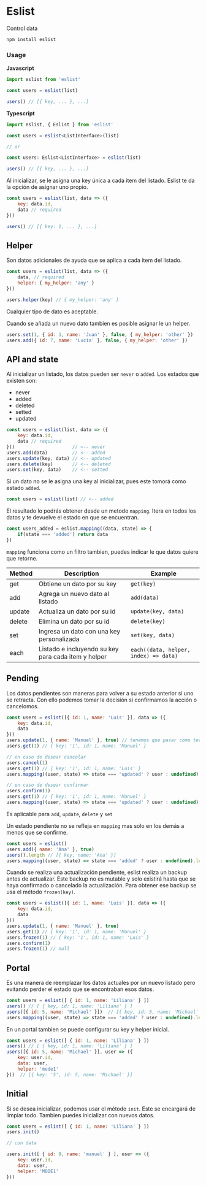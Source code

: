 Eslist
=========

Control data

```
npm install eslist
```

### Usage

**Javascript**

```ts
import eslist from 'eslist'

const users = eslist(list)

users() // [{ key, ... }, ...]
```

**Typescript**
```ts
import eslist, { Eslist } from 'eslist'

const users = eslist<ListInterface>(list)

// or

const users: Eslist<ListInterface> = eslist(list)

users() // [{ key, ... }, ...]
```

Al inicializar, se le asigna una key única a cada item del listado. Eslist te da la opción de asignar uno propio.

```js
const users = eslist(list, data => ({
    key: data.id,
    data // required
}))

users() // [{ key: 1, ... }, ...]
```

## Helper

Son datos adicionales de ayuda que se aplica a cada item del listado.

```js
const users = eslist(list, data => ({
    data, // required
    helper: { my_helper: 'any' }
}))

users.helper(key) // { my_helper: 'any' }
```

Cualquier tipo de dato es aceptable.

Cuando se añada un nuevo dato tambien es posible asignar le un helper.
```js
users.set(1, { id: 1, name: 'Juan' }, false, { my_helper: 'other' })
users.add({ id: 7, name: 'Lucía' }, false, { my_helper: 'other' })
```

## API and state

Al inicializar un listado, los datos pueden ser `never` o `added`. Los estados que existen son:

* never
* added
* deleted
* setted
* updated

```js
const users = eslist(list, data => ({
    key: data.id,
    data // required
}))                     // <-- never
users.add(data)         // <-- added
users.update(key, data) // <-- updated
users.delete(key)       // <-- deleted
users.set(key, data)    // <-- setted
```

Si un dato no se le asigna una key al inicializar, pues este tomorá como estado `added`.

```js
const users = eslist(list) // <-- added
```

El resultado lo podrás obtener desde un metodo `mapping`. Itera en todos los datos y te devuelve el estado en que se encuentran.

```js
const users_added = eslist.mapping((data, state) => {
    if(state === 'added') return data
})
```

`mapping` funciona como un filtro tambien, puedes indicar le que datos quiere que retorne.

|Method | Description | Example |
|---|---| ---- |
| get | Obtiene un dato por su key | `get(key)` |
| add | Agrega un nuevo dato al listado | `add(data)` |
| update | Actualiza un dato por su id | `update(key, data)` |
| delete | Elimina un dato por su id | `delete(key)` |
| set | Ingresa un dato con una key personalizada | `set(key, data)` |
| each | Listado e incluyendo su key para cada item y helper | `each((data, helper, index) => data)` |

## Pending

Los datos pendientes son maneras para volver a su estado anterior si uno se retracta. Con ello podemos tomar la decisión si confirmamos la acción o cancelomos.

```js
const users = eslist([{ id: 1, name: 'Luis' }], data => ({
    key: data.id,
    data
}))
users.update(1, { name: 'Manuel' }, true) // tenemos que pasar como tercer parametro true
users.get(1) // { key: '1', id: 1, name: 'Manuel' }

// en caso de desear cancelar
users.cancel(1)
users.get(1) // { key: '1', id: 1, name: 'Luis' }
users.mapping((user, state) => state === 'updated' ? user : undefined).length // 0

// en caso de desear confirmar
users.confirm(1)
users.get(1) // { key: '1', id: 1, name: 'Manuel' }
users.mapping((user, state) => state === 'updated' ? user : undefined).length // 1
```

Es aplicable para `add`, `update`, `delete` y `set`

Un estado pendiente no se refleja en `mapping` mas solo en los demás a menos que se confirme.

```js
const users = eslist()
users.add({ name: 'Ana' }, true)
users().length // [{ key, name: 'Ana' }]
users.mapping((user, state) => state === 'added' ? user : undefined).length // 0
```

Cuando se realiza una actualización pendiente, eslist realiza un backup antes de actualizar. Este backup no es mutable y solo existirá hasta que se haya confirmado o cancelado la actualización. Para obtener ese backup se usa el método `frozen(key)`.

```js
const users = eslist([{ id: 1, name: 'Luis' }], data => ({
    key: data.id,
    data
}))
users.update(1, { name: 'Manuel' }, true)
users.get(1) // { key: '1', id: 1, name: 'Manuel' }
users.frozen(1) // { key: '1', id: 1, name: 'Luis' }
users.confirm(1)
users.frozen(1) // null
```

## Portal

Es una manera de reemplazar los datos actuales por un nuevo listado pero evitando perder el estado que se encontraban esos datos.

```js
const users = eslist([ { id: 1, name: 'Liliana' } ])
users() // [ { key, id: 1, name: 'Liliana' } ]
users([{ id: 5, name: 'Michael' }])  // [{ key, id: 5, name: 'Michael' }]
users.mapping((user, state) => state === 'added' ? user : undefined).length // 2
```

En un portal tambien se puede configurar su key y helper inicial.

```js
const users = eslist([ { id: 1, name: 'Liliana' } ])
users() // [ { key, id: 1, name: 'Liliana' } ]
users([{ id: 5, name: 'Michael' }], user => ({
    key: user.id,
    data: user,
    helper: 'mode1'
}))  // [{ key: '5', id: 5, name: 'Michael' }]
```

## Initial

Si se desea inicializar, podemos usar el método `init`. Este se encargará de limpiar todo. Tambien puedes inicializar con nuevos datos.

```js
const users = eslist([ { id: 1, name: 'Liliana' } ])
users.init()

// con data

users.init([ { id: 9, name: 'manuel' } ], user => ({
    key: user.id,
    data: user,
    helper: 'MODE1'
}))
```
